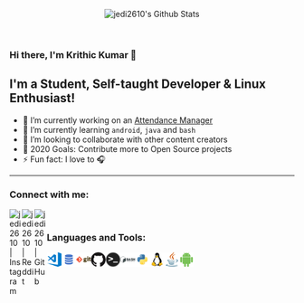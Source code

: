 <p align="center">
  <img alt="jedi2610's Github Stats" src="https://github-readme-stats.vercel.app/api?username=jedi2610&show_icons=true&include_all_commits=true&hide_border=true&theme=onedark" />
</p>

<br />

### Hi there, I'm Krithic Kumar 👋

## I'm a Student, Self-taught Developer & Linux Enthusiast!

- 🔭 I’m currently working on an [Attendance Manager][currentProject]
- 🌱 I’m currently learning `android`, `java` and `bash`
- 👯 I’m looking to collaborate with other content creators
- 🥅 2020 Goals: Contribute more to Open Source projects
- ⚡ Fun fact: I love to 🎧 

---

### Connect with me:

[<img align="left" alt="jedi2610 | Instagram" width="22px" src="https://image.flaticon.com/icons/svg/733/733558.svg" />][instagram]
[<img align="left" alt="jedi2610 | Reddit" width="22px" src="https://image.flaticon.com/icons/svg/2111/2111589.svg" />][reddit]
[<img align="left" alt="jedi2610 | GitHub" width="22px" src="https://image.flaticon.com/icons/svg/733/733553.svg" />][github]

<br />

### Languages and Tools:

[<img align="left" alt="Visual Studio Code" width="26px" src="https://raw.githubusercontent.com/github/explore/80688e429a7d4ef2fca1e82350fe8e3517d3494d/topics/visual-studio-code/visual-studio-code.png" />](https://www.google.com/search?q=visual+studio+code)
[<img align="left" alt="SQL" width="26px" src="https://raw.githubusercontent.com/github/explore/80688e429a7d4ef2fca1e82350fe8e3517d3494d/topics/sql/sql.png" />](https://www.google.com/search?q=sql)
[<img align="left" alt="Git" width="26px" src="https://raw.githubusercontent.com/github/explore/80688e429a7d4ef2fca1e82350fe8e3517d3494d/topics/git/git.png" />](https://www.google.com/search?q=git)
[<img align="left" alt="GitHub" width="26px" src="https://raw.githubusercontent.com/github/explore/78df643247d429f6cc873026c0622819ad797942/topics/github/github.png" />](https://www.google.com/search?q=github)
[<img align="left" alt="Terminal" width="26px" src="https://raw.githubusercontent.com/github/explore/80688e429a7d4ef2fca1e82350fe8e3517d3494d/topics/terminal/terminal.png" />](https://www.google.com/search?q=terminal)
[<img align="left" alt="Bash" width="26px" src="https://raw.githubusercontent.com/github/explore/80688e429a7d4ef2fca1e82350fe8e3517d3494d/topics/bash/bash.png" />](https://www.google.com/search?q=bash)
[<img align="left" alt="Python" width="26px" src="https://raw.githubusercontent.com/github/explore/80688e429a7d4ef2fca1e82350fe8e3517d3494d/topics/python/python.png" />](https://www.google.com/search?q=python)
[<img align="left" alt="Linux" width="26px" src="https://raw.githubusercontent.com/github/explore/80688e429a7d4ef2fca1e82350fe8e3517d3494d/topics/linux/linux.png" />](https://www.google.com/search?q=linux)
[<img align="left" alt="Java" width="26px" src="https://raw.githubusercontent.com/github/explore/80688e429a7d4ef2fca1e82350fe8e3517d3494d/topics/java/java.png" />](https://www.google.com/search?q=java)
[<img align="left" alt="Android" width="26px" src="https://raw.githubusercontent.com/github/explore/80688e429a7d4ef2fca1e82350fe8e3517d3494d/topics/android/android.png" />](https://www.google.com/search?q=android)
<br />
<br />


[currentProject]: https://www.github.com/jedi2610/pyDownloader
[instagram]: https://www.instagram.com/krithic_kumar
[github]: https://www.github.com/jedi2610
[reddit]: https://www.reddit.com/user/jedi1026
